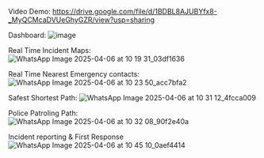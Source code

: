 Video Demo:
https://drive.google.com/file/d/1BDBL8AJUBYfx8-_MyQCMcaDVUeGhyGZR/view?usp=sharing

Dashboard:
![image](https://github.com/user-attachments/assets/352a8bad-e7f1-4a30-bbc2-a08b27ca2ce0)

Real Time Incident Maps:
![WhatsApp Image 2025-04-06 at 10 19 31_03df1636](https://github.com/user-attachments/assets/49d76bac-1191-4782-bb20-8cf05ff8df31)

Real Time Nearest Emergency contacts:
![WhatsApp Image 2025-04-06 at 10 23 50_acc7bfa2](https://github.com/user-attachments/assets/c422d80d-0d80-44df-84c1-4240c3bb31df)

Safest Shortest Path:
![WhatsApp Image 2025-04-06 at 10 31 12_4fcca009](https://github.com/user-attachments/assets/2a3901f4-4fde-497f-a4bf-2c0e6cfdfdb6)

Police Patroling Path:
![WhatsApp Image 2025-04-06 at 10 32 08_90f2e40a](https://github.com/user-attachments/assets/776b53fe-6bc0-4d58-8c40-754434d672a0)

Incident reporting & First Response
![WhatsApp Image 2025-04-06 at 10 45 10_0aef4414](https://github.com/user-attachments/assets/f7ffc058-32bd-4709-a91f-2655c07ad560)
